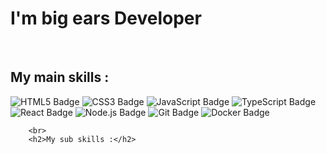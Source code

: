 <!DOCTYPE html>
<html lang="en">
<head>
    <meta charset="UTF-8">
    <meta name="viewport" content="width=device-width, initial-scale=1.0">
    <!-- Add any additional meta tags or links to external stylesheets here -->
</head>
<body>
    <div class="container">
        <h1>I'm big ears Developer</h1>
        <br>
        <h2>My main skills :</h2>
        <img src="https://img.shields.io/badge/-HTML5-F05032?style=for-the-badge&logo=html5&logoColor=ffffff" alt="HTML5 Badge">
        <img src="https://img.shields.io/badge/-CSS3-007ACC?style=for-the-badge&logo=css3" alt="CSS3 Badge">
        <img src="https://img.shields.io/badge/-JavaScript-823F7D?style=for-the-badge&logo=javascript&logoColor=000000&labelColor=823F7D&color=823FFC" alt="JavaScript Badge">
        <img src="https://img.shields.io/badge/-TypeScript-007ACC?style=for-the-badge&logo=typescript&logoColor=white" alt="TypeScript Badge">
        <img src="https://img.shields.io/badge/-React-222222?style=for-the-badge&logo=react" alt="React Badge">
        <img src="https://img.shields.io/badge/-Node.js-43853d?style=for-the-badge&logo=node.js&logoColor=white" alt="Node.js Badge">
        <img src="https://img.shields.io/badge/-Git-F05032?style=for-the-badge&logo=git&logoColor=ffffff" alt="Git Badge">
         <img src="https://img.shields.io/badge/-Docker-46a2f1?style=for-the-badge&logo=docker&logoColor=ffffff" alt="Docker Badge">
        
        <br>
        <h2>My sub skills :</h2>
        
       
    
</body>
</html>

